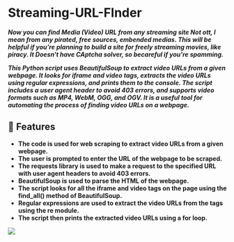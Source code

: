 # Streaming-URL-FInder
***Now you can find Media (Video) URL from any streaming site Not ott, I mean from any pirated, free sources, embended medias. This will be helpful if you're planning to build a site for freely streaming movies, like piracy. It Doesn't have CAptcha solver, so becareful if you're spamming.***

***This Python script uses BeautifulSoup to extract video URLs from a given webpage. It looks for iframe and video tags, extracts the video URLs using regular expressions, and prints them to the console. The script includes a user agent header to avoid 403 errors, and supports video formats such as MP4, WebM, OGG, and OGV. It is a useful tool for automating the process of finding video URLs on a webpage.***

## 🔗 Features
- **The code is used for web scraping to extract video URLs from a given webpage.**
- **The user is prompted to enter the URL of the webpage to be scraped.**
- **The requests library is used to make a request to the specified URL with user agent headers to avoid 403 errors.**
- **BeautifulSoup is used to parse the HTML of the webpage.**
- **The script looks for all the iframe and video tags on the page using the find_all() method of BeautifulSoup.**
- **Regular expressions are used to extract the video URLs from the tags using the re module.**
- **The script then prints the extracted video URLs using a for loop.**


[![](https://visitcount.itsvg.in/api?id=SIDDHU123M&icon=0&color=0)](https://visitcount.itsvg.in)
